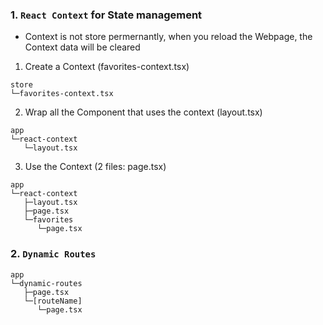 ### 1. `React Context` for State management

-  Context is not store permernantly, when you reload the Webpage, the Context data will be cleared

1. Create a Context (favorites-context.tsx)

```
store
└─favorites-context.tsx
```

2. Wrap all the Component that uses the context (layout.tsx)

```
app
└─react-context
   └─layout.tsx
```

3. Use the Context (2 files: page.tsx)

```
app
└─react-context
   ├─layout.tsx
   ├─page.tsx
   └─favorites
      └─page.tsx
```

### 2. `Dynamic Routes`

```
app
└─dynamic-routes
   ├─page.tsx
   └─[routeName]
      └─page.tsx
```
